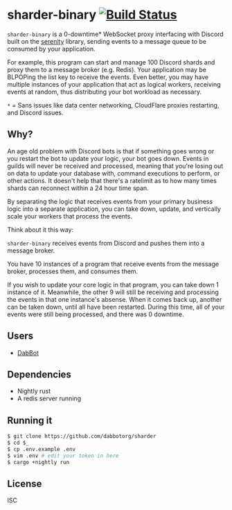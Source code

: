 # sharder-binary [![Build Status](https://travis-ci.org/dabbotorg/sharder.svg?branch=master)](https://travis-ci.org/dabbotorg/sharder)

`sharder-binary` is a 0-downtime* WebSocket proxy interfacing with Discord
built on the [serenity] library, sending events to a message queue to be
consumed by your application.

For example, this program can start and manage 100 Discord shards and proxy them
to a message broker (e.g. Redis). Your application may be BLPOPing the list key
to receive the events. Even better, you may have multiple instances of your
application that act as logical workers, receiving events at random, thus
distributing your bot workload as necessary.

`*` = Sans issues like data center networking, CloudFlare proxies restarting,
and Discord issues.

## Why?

An age old problem with Discord bots is that if something goes wrong or you
restart the bot to update your logic, your bot goes down. Events in guilds will
never be received and processed, meaning that you're losing out on data to
update your database with, command executions to perform, or other actions.
It doesn't help that there's a ratelimit as to how many times shards can
reconnect within a 24 hour time span.

By separating the logic that receives events from your primary business logic
into a separate application, you can take down, update, and vertically scale
your workers that process the events.

Think about it this way:

`sharder-binary` receives events from Discord and pushes them into a message
broker.

You have 10 instances of a program that receive events from the message broker,
processes them, and consumes them.

If you wish to update your core logic in that program, you can take down 1
instance of it. Meanwhile, the other 9 will still be receiving and processing
the events in that one instance's absense. When it comes back up, another can be
taken down, until all have been restarted. During this time, all of your events
were still being processed, and there was 0 downtime.

## Users

- [DabBot][user:dabbot]

## Dependencies

- Nightly rust
- A redis server running

## Running it

```sh
$ git clone https://github.com/dabbotorg/sharder
$ cd $_
$ cp .env.example .env
$ vim .env # edit your token in here
$ cargo +nightly run
```

## License

ISC

[user:dabbot]: https://dabbot.org
[serenity]: https://github.com/serenity-rs/serenity
